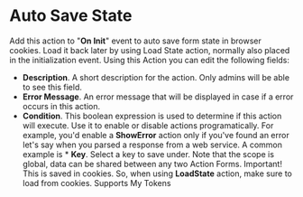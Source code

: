 # Auto Save State

Add this action to "**On Init**" event to auto save form state in browser cookies. Load it back later by using Load State action, normally also placed in the initialization event. Using this Action you can edit the following fields:

* **Description**. A short description for the action. Only admins will be able to see this field.
* **Error Message**. An error message that will be displayed in case if a error occurs in this action.
* **Condition**. This boolean expression is used to determine if this action will execute. Use it to enable or disable actions programatically. For example, you'd enable a **ShowError** action only if you've found an error let's say when you parsed a response from a web service. A common example is * **Key**. Select a key to save under. Note that the scope is global, data can be shared between any two Action Forms. Important! This is saved in cookies. So, when using **LoadState** action, make sure to load from cookies. Supports My Tokens
